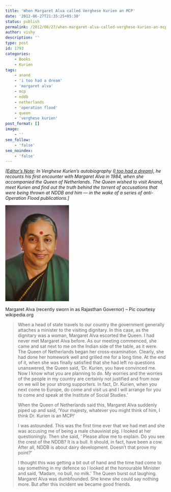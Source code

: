 ```yaml
---
title: 'When Margaret Alva called Verghese Kurien an MCP'
date: '2012-06-27T21:35:25+05:30'
status: publish
permalink: /2012/06/27/when-margaret-alva-called-verghese-kurien-an-mcp
author: vishy
description: ''
type: post
id: 1793
categories: 
    - Books
    - Kurien
tags:
    - anand
    - 'i too had a dream'
    - 'margaret alva'
    - mcp
    - nddb
    - netherlands
    - 'operation flood'
    - queen
    - 'verghese kurien'
post_format: []
image:
    - ''
seo_follow:
    - 'false'
seo_noindex:
    - 'false'
---
```

*\[<span style="text-decoration: underline;">Editor’s Note</span>: In Verghese Kurien’s autobiography ([I too had a dream](http://www.flipkart.com/books/8174364072)), he recounts his first encounter with Margaret Alva in 1984, when she accompanied the Queen of Netherlands. The Queen wished to visit Anand, meet Kurien and find out the truth behind the torrent of accusations that were being thrown at NDDB and him — in the wake of a series of anti-Operation Flood publications.\]*

> <figure aria-describedby="caption-attachment-1797" class="wp-caption alignleft" id="attachment_1797" style="width: 200px">

[![](../../../../uploads/2012/06/Margaret_Alva_wikipedia_org.jpg "Margaret_Alva_wikipedia_org")](http://www.ulaar.com/wp-content/uploads/2012/06/Margaret_Alva_wikipedia_org.jpg)<figcaption class="wp-caption-text" id="caption-attachment-1797">Margaret Alva (recently sworn in as Rajasthan Governor) – Pic courtesy wikipedia.org</figcaption></figure>
> 
> When a head of state travels to our country the government generally attaches a minister to the visiting dignitary. In this case, as the dignitary was a woman, Margaret Alva escorted the Queen. I had never met Margaret Alva before. As our meeting commenced, she came and sat next to me on the Indian side of the table, as it were. The Queen of Netherlands began her cross-examination. Clearly, she had done her homework well and grilled me for a long time. At the end of it, when she was finally satisfied that she had left no questions unanswered, the Queen said, ‘Dr. Kurien, you have convinced me. Now I know what you are planning to do. My worries and the worries of the people in my country are certainly not justified and from now on we will be your strong supporters. In fact, Dr. Kurien, when you next come to Europe, do come and visit us and I will arrange for you to come and speak at the Institute of Social Studies.’
> 
> When the Queen of Netherlands said this, Margaret Alva suddenly piped up and said, ‘Your majesty, whatever you might think of him, I think Dr. Kurien is an MCP!’
> 
> I was astounded. This was the first time ever that we had met and she was accusing me of being a male chauvinist pig. I looked at her questioningly. Then she said, ‘ Please allow me to explain. Do you see the crest of the NDDB? It is a bull. It should, in fact, have been a cow. After all, NDDB is about dairy development. Doesn’t that prove my point?’
> 
> I thought this was getting a bit out of hand and the time had come to say something in my defence so I looked at the honourable Minister and said, ‘Madam, no bull, no milk.’ The Queen burst out laughing. Margaret Alva was dumbfounded. She knew she could say nothing more. But after this incident we became good friends.